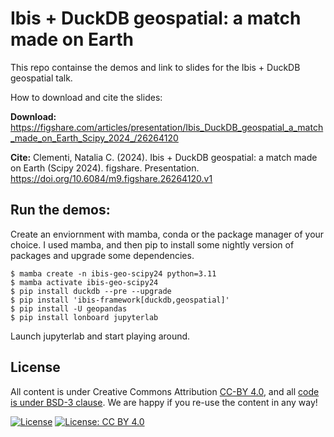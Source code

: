# Ibis + DuckDB geospatial: a match made on Earth 

This repo containse the demos and link to slides for the Ibis + DuckDB geospatial talk. 

How to download and cite the slides: 

**Download:** https://figshare.com/articles/presentation/Ibis_DuckDB_geospatial_a_match_made_on_Earth_Scipy_2024_/26264120

**Cite:** 
Clementi, Natalia C. (2024). Ibis + DuckDB geospatial: a match made on Earth (Scipy 2024). figshare. Presentation. https://doi.org/10.6084/m9.figshare.26264120.v1 
## Run the demos:
Create an enviornment with mamba, conda or the package manager of your choice. I used mamba, and then pip to install some nightly version of packages and upgrade some dependencies. 

 ```
$ mamba create -n ibis-geo-scipy24 python=3.11
$ mamba activate ibis-geo-scipy24
$ pip install duckdb --pre --upgrade
$ pip install 'ibis-framework[duckdb,geospatial]'
$ pip install -U geopandas
$ pip install lonboard jupyterlab
```

Launch jupyterlab and start playing around. 


## License

All content is under Creative Commons Attribution [CC-BY 4.0](https://creativecommons.org/licenses/by/4.0/legalcode.txt), and all [code is under BSD-3 clause](https://github.com/ncclementi/ibis_duckdb_geospatial_scipy2024/blob/main/LICENSE). We are happy if you re-use the content in any way!

[![License](https://img.shields.io/badge/License-BSD%203--Clause-blue.svg)](https://opensource.org/licenses/BSD-3-Clause) [![License: CC BY 4.0](https://img.shields.io/badge/License-CC%20BY%204.0-lightgrey.svg)](https://creativecommons.org/licenses/by/4.0/)
